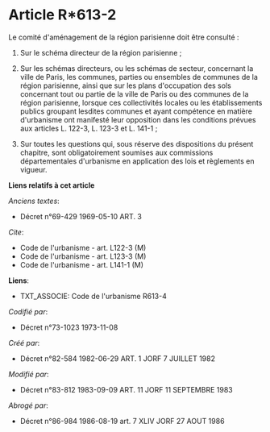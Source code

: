 # Article R*613-2

Le comité d'aménagement de la région parisienne doit être consulté :

1. Sur le schéma directeur de la région parisienne ;

2. Sur les schémas directeurs,  ou les schémas de secteur, concernant la ville de Paris, les communes, parties ou ensembles
de communes de la région parisienne, ainsi que sur les plans d'occupation des sols concernant tout ou partie de la ville de
Paris ou des communes de la région parisienne, lorsque ces collectivités locales ou les établissements publics groupant
lesdites communes et ayant compétence en matière d'urbanisme ont manifesté leur opposition dans les conditions prévues aux
articles L. 122-3, L. 123-3 et L. 141-1 ;

3. Sur toutes les questions qui, sous réserve des dispositions du présent chapitre, sont obligatoirement soumises aux
commissions départementales d'urbanisme en application des lois et règlements en vigueur.

**Liens relatifs à cet article**

_Anciens textes_:

  - Décret n°69-429 1969-05-10 ART. 3

_Cite_:

  - Code de l'urbanisme - art. L122-3 (M)
  - Code de l'urbanisme - art. L123-3 (M)
  - Code de l'urbanisme - art. L141-1 (M)

**Liens**:

  - TXT_ASSOCIE: Code de l'urbanisme R613-4

_Codifié par_:

  - Décret n°73-1023 1973-11-08

_Créé par_:

  - Décret n°82-584 1982-06-29 ART. 1 JORF 7 JUILLET 1982

_Modifié par_:

  - Décret n°83-812 1983-09-09 ART. 11 JORF 11 SEPTEMBRE 1983

_Abrogé par_:

  - Décret n°86-984 1986-08-19 art. 7 XLIV JORF 27 AOUT 1986
